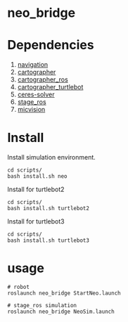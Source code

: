 # neo_bridge

# Dependencies

1. [navigation](https://github.com/tyuownu/navigation)
2. [cartographer](https://github.com/tyuownu/cartographer)
3. [cartographer_ros](https://github.com/tyuownu/cartographer_ros)
4. [cartographer_turtlebot](https://github.com/tyuownu/cartographer_turtlebot)
5. [ceres-solver](https://github.com/tyuownu/ceres-solver)
6. [stage_ros](https://github.com/tyuownu/stage_ros)
7. [micvision](https://github.com/tyuownu/micvision)

# Install

Install simulation environment.
```shell
cd scripts/
bash install.sh neo
```

Install for turtlebot2
```shell
cd scripts/
bash install.sh turtlebot2
```

Install for turtlebot3
```shell
cd scripts/
bash install.sh turtlebot3
```

# usage

```shell
# robot
roslaunch neo_bridge StartNeo.launch
```

```shell
# stage_ros simulation
roslaunch neo_bridge NeoSim.launch
```

